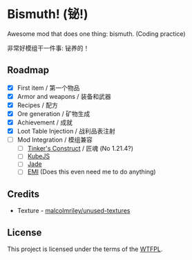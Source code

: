# Bismuth! (铋!)

Awesome mod that does one thing: bismuth. (Coding practice)

非常好模组干一件事: 铋养的！

## Roadmap
- [x] First item / 第一个物品
- [x] Armor and weapons / 装备和武器
- [x] Recipes / 配方
- [x] Ore generation / 矿物生成
- [x] Achievement / 成就
- [x] Loot Table Injection / 战利品表注射
- [ ] Mod Integration / 模组兼容
  - [ ] [Tinker's Construct](https://github.com/SlimeKnights/TinkersConstruct) / 匠魂 (No 1.21.4?)
  - [ ] [KubeJS](https://github.com/KubeJS-Mods/KubeJS)
  - [ ] [Jade](https://github.com/Snownee/Jade)
  - [ ] [EMI](https://github.com/emilyploszaj/emi) (Does this even need me to do anything)

## Credits
* Texture -  [malcolmriley/unused-textures](https://github.com/malcolmriley/unused-textures)

## License
This project is licensed under the terms of the [WTFPL](LICENSE.txt).